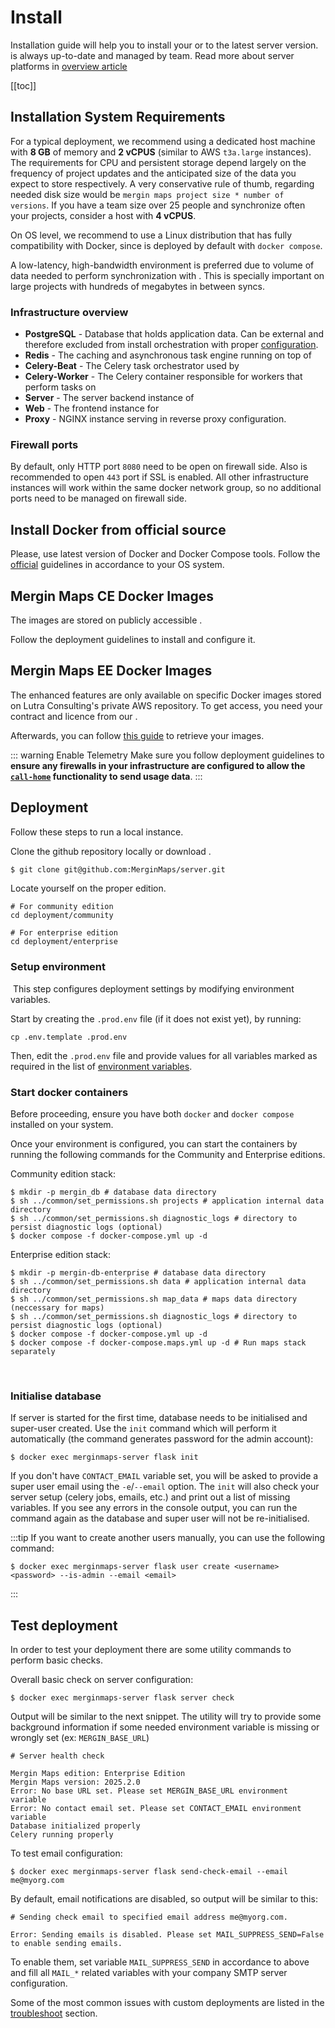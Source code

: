 # Install

Installation guide will help you to install your <CommunityPlatformNameLink /> or <EnterprisePlatformNameLink /> to the latest server version. <ServerCloudNameLink /> is always up-to-date and managed by <MainPlatformName /> team. Read more about server platforms in [overview article](../)

[[toc]]


## Installation System Requirements

For a typical deployment, we recommend using a dedicated host machine with **8 GB** of memory and **2 vCPUS** (similar to AWS `t3a.large` instances).
The requirements for CPU and persistent storage depend largely on the frequency of project updates and the anticipated size of the data you expect to store respectively.
A very conservative rule of thumb, regarding needed disk size would be `mergin maps project size * number of versions`.
If you have a team size over 25 people and synchronize often your <MainPlatformName /> projects, consider a host with **4 vCPUS**. 

On OS level, we recommend to use a Linux distribution that has fully compatibility with Docker, since <MainPlatformName /> is deployed by default with `docker compose`.

A low-latency, high-bandwidth environment is preferred due to volume of data needed to perform synchronization with <MainPlatformName />. This is specially important on large projects with hundreds of megabytes in between syncs.


### Infrastructure overview

* **PostgreSQL** - Database that holds application data. Can be external and therefore excluded from install orchestration with proper [configuration](https://merginmaps.com/docs/server/environment/#database-settings).
* **Redis** - The caching and asynchronous task engine running on top of <MainPlatformName />
* **Celery-Beat** - The Celery task orchestrator used by <MainPlatformName />
* **Celery-Worker** - The Celery container responsible for workers that perform tasks on <MainPlatformName />
* **Server** - The server backend instance of <MainPlatformName />
* **Web** - The frontend instance for <MainPlatformName />
* **Proxy** - NGINX instance serving <MainPlatformName /> in reverse proxy configuration.

### Firewall ports

By default, only HTTP port `8080` need to be open on firewall side. Also is recommended to open `443` port if SSL is enabled.
All other infrastructure instances will work within the same docker network group, so no additional ports need to be managed on firewall side. 


## Install Docker from official source

Please, use latest version of Docker and Docker Compose tools.
Follow the [official](https://docs.docker.com/engine/install/) guidelines in accordance to your OS system.

## Mergin Maps CE Docker Images
<ServerType type="CE" />

The <CommunityPlatformName /> images are stored on publicly accessible <DockerHubLink id="u/lutraconsulting" desc="Lutra Consulting's Docker" />.

Follow the deployment guidelines to install and configure it.

## Mergin Maps EE Docker Images
<ServerType type="EE" />


The <EnterprisePlatformName /> enhanced features are only available on specific Docker images stored on Lutra Consulting's private AWS repository. To get access, you need your contract and licence from our <MerginMapsEmail id="sales" desc="sales team" />. 

Afterwards, you can follow [this guide](./ee/) to retrieve your <EnterprisePlatformName /> images.

::: warning Enable <MainPlatformName /> Telemetry
Make sure you follow deployment guidelines to <b>ensure any firewalls in your infrastructure are configured to allow the [`call-home`](../administer/#telemetry-service) functionality to send usage data</b>.
:::

## Deployment

Follow these steps to run a local <MainPlatformName /> instance.

Clone the <MainPlatformName /> github repository locally or download <GitHubRepo id="MerginMaps/server/blob/master/deployment/" desc="deployment folder" />.
```bash
$ git clone git@github.com:MerginMaps/server.git
```

Locate yourself on the proper <MainPlatformName /> edition.
```shell
# For community edition
cd deployment/community

# For enterprise edition
cd deployment/enterprise
```

### Setup environment
​
This step configures deployment settings by modifying environment variables.

Start by creating the `.prod.env` file (if it does not exist yet), by running:

```shell
cp .env.template .prod.env
```

Then, edit the `.prod.env` file and provide values for all variables marked as required in the list of [environment variables](../environment/).

### Start docker containers

Before proceeding, ensure you have both `docker` and `docker compose` installed on your system.

Once your environment is configured, you can start the containers by running the following commands for the Community and Enterprise editions.

Community edition stack:

```shell
$ mkdir -p mergin_db # database data directory
$ sh ../common/set_permissions.sh projects # application internal data directory
$ sh ../common/set_permissions.sh diagnostic_logs # directory to persist diagnostic logs (optional)
$ docker compose -f docker-compose.yml up -d
```

Enterprise edition stack:

```shell
$ mkdir -p mergin-db-enterprise # database data directory
$ sh ../common/set_permissions.sh data # application internal data directory
$ sh ../common/set_permissions.sh map_data # maps data directory (neccessary for maps)
$ sh ../common/set_permissions.sh diagnostic_logs # directory to persist diagnostic logs (optional)
$ docker compose -f docker-compose.yml up -d
$ docker compose -f docker-compose.maps.yml up -d # Run maps stack separately
```
​​
### Initialise database
If server is started for the first time, database needs to be initialised and super-user created. Use the `init` command which will perform it automatically (the command generates password for the admin account):
```shell
$ docker exec merginmaps-server flask init
```

If you don't have `CONTACT_EMAIL` variable set, you will be asked to provide a super user email using the `-e`/`--email` option. The `init` will also check your server setup (celery jobs, emails, etc.) and print out a list of missing variables. If you see any errors in the console output, you can run the command again as the database and super user will not be re-initialised.

:::tip
If you want to create another users manually, you can use the following command:
```shell
$ docker exec merginmaps-server flask user create <username> <password> --is-admin --email <email>
```
:::

## Test deployment

In order to test your deployment there are some utility commands to perform basic checks.

Overall basic check on server configuration:

```shell
$ docker exec merginmaps-server flask server check
```

Output will be similar to the next snippet. The utility will try to provide some background information if some needed environment variable is missing or wrongly set (ex: `MERGIN_BASE_URL`)

```shell
# Server health check

Mergin Maps edition: Enterprise Edition
Mergin Maps version: 2025.2.0  
Error: No base URL set. Please set MERGIN_BASE_URL environment variable
Error: No contact email set. Please set CONTACT_EMAIL environment variable
Database initialized properly
Celery running properly  
```

To test email configuration:

```shell
$ docker exec merginmaps-server flask send-check-email --email me@myorg.com
```

By default, email notifications are disabled, so output will be similar to this:

```shell
# Sending check email to specified email address me@myorg.com.

Error: Sending emails is disabled. Please set MAIL_SUPPRESS_SEND=False to enable sending emails.

```

To enable them, set variable `MAIL_SUPPRESS_SEND` in accordance to above and fill all `MAIL_*` related variables with your company SMTP server configuration.

Some of the most common issues with custom deployments are listed in the [troubleshoot](../troubleshoot/) section.
